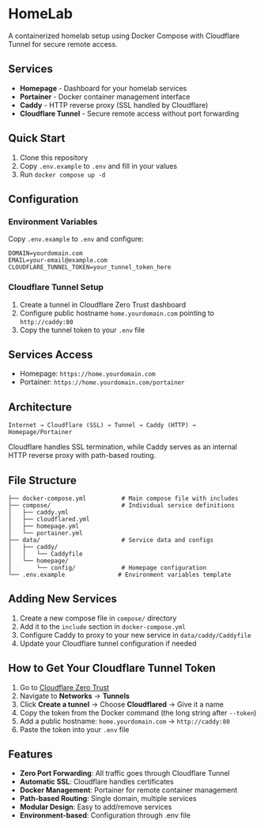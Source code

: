 # HomeLab

A containerized homelab setup using Docker Compose with Cloudflare Tunnel for secure remote access.

## Services

- **Homepage** - Dashboard for your homelab services
- **Portainer** - Docker container management interface
- **Caddy** - HTTP reverse proxy (SSL handled by Cloudflare)
- **Cloudflare Tunnel** - Secure remote access without port forwarding

## Quick Start

1. Clone this repository
2. Copy `.env.example` to `.env` and fill in your values
3. Run `docker compose up -d`

## Configuration

### Environment Variables

Copy `.env.example` to `.env` and configure:

```env
DOMAIN=yourdomain.com
EMAIL=your-email@example.com
CLOUDFLARE_TUNNEL_TOKEN=your_tunnel_token_here
```

### Cloudflare Tunnel Setup

1. Create a tunnel in Cloudflare Zero Trust dashboard
2. Configure public hostname `home.yourdomain.com` pointing to `http://caddy:80`
3. Copy the tunnel token to your `.env` file

## Services Access

- Homepage: `https://home.yourdomain.com`
- Portainer: `https://home.yourdomain.com/portainer`

## Architecture

```
Internet → Cloudflare (SSL) → Tunnel → Caddy (HTTP) → Homepage/Portainer
```

Cloudflare handles SSL termination, while Caddy serves as an internal HTTP reverse proxy with path-based routing.

## File Structure

```
├── docker-compose.yml          # Main compose file with includes
├── compose/                    # Individual service definitions
│   ├── caddy.yml
│   ├── cloudflared.yml
│   ├── homepage.yml
│   └── portainer.yml
├── data/                       # Service data and configs
│   ├── caddy/
│   │   └── Caddyfile
│   └── homepage/
│       └── config/             # Homepage configuration
└── .env.example               # Environment variables template
```

## Adding New Services

1. Create a new compose file in `compose/` directory
2. Add it to the `include` section in `docker-compose.yml`
3. Configure Caddy to proxy to your new service in `data/caddy/Caddyfile`
4. Update your Cloudflare tunnel configuration if needed

## How to Get Your Cloudflare Tunnel Token

1. Go to [Cloudflare Zero Trust](https://one.dash.cloudflare.com)
2. Navigate to **Networks** → **Tunnels**
3. Click **Create a tunnel** → Choose **Cloudflared** → Give it a name
4. Copy the token from the Docker command (the long string after `--token`)
5. Add a public hostname: `home.yourdomain.com` → `http://caddy:80`
6. Paste the token into your `.env` file

## Features

- **Zero Port Forwarding**: All traffic goes through Cloudflare Tunnel
- **Automatic SSL**: Cloudflare handles certificates
- **Docker Management**: Portainer for remote container management
- **Path-based Routing**: Single domain, multiple services
- **Modular Design**: Easy to add/remove services
- **Environment-based**: Configuration through .env file